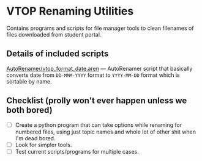 # VTOP Renaming Utilities

Contains programs and scripts for file manager tools to clean filenames of files downloaded from student portal.

## Details of included scripts
[AutoRenamer/vtop_format_date.aren](AutoRenamer/vtop_format_date.aren) — AutoRenamer script that basically converts date from `DD-MMM-YYYY` format to `YYYY-MM-DD` format which is sortable by name.

## Checklist (prolly won't ever happen unless we both bored)
- [ ] Create a python program that can take options while renaming for numbered files, using just topic names and whole lot of other shit when I'm dead bored.
- [ ] Look for simpler tools.
- [ ] Test current scripts/programs for multiple cases.